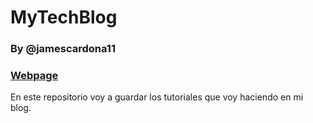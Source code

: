 # MyTechBlog
### By @jamescardona11


### [Webpage](www.jamescardona11.com/)


En este repositorio voy a guardar los tutoriales que voy haciendo en mi blog.


